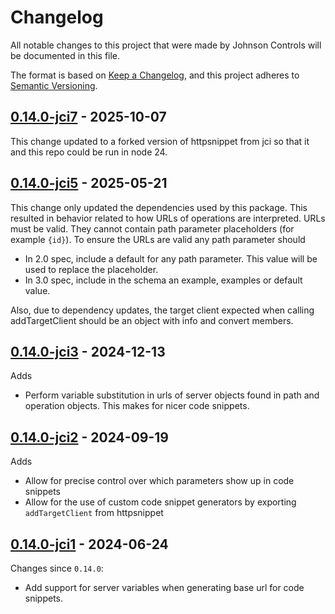 # Changelog

All notable changes to this project that were made by Johnson Controls
will be documented in this file.

The format is based on [Keep a Changelog](https://keepachangelog.com/en/1.1.0/),
and this project adheres to [Semantic Versioning](https://semver.org/spec/v2.0.0.html).

## [0.14.0-jci7] - 2025-10-07

This change updated to a forked version of httpsnippet from jci
so that it and this repo could be run in node 24.

## [0.14.0-jci5] - 2025-05-21

This change only updated the dependencies used by this package.
This resulted in behavior related to how URLs of operations
are interpreted. URLs must be valid. They cannot contain
path parameter placeholders (for example `{id}`). To ensure the
URLs are valid any path parameter should

- In 2.0 spec, include a default for any path parameter. This
  value will be used to replace the placeholder.
- In 3.0 spec, include in the schema an example, examples or
  default value.

Also, due to dependency updates, the target client expected when
calling addTargetClient should be an object with info and convert
members.

## [0.14.0-jci3] - 2024-12-13

Adds

- Perform variable substitution in urls of server objects found in
  path and operation objects. This makes for nicer code snippets.

## [0.14.0-jci2] - 2024-09-19

Adds

- Allow for precise control over which parameters show up in code snippets
- Allow for the use of custom code snippet generators by exporting `addTargetClient`
  from httpsnippet

## [0.14.0-jci1] - 2024-06-24

Changes since `0.14.0`:

- Add support for server variables when generating base url for code snippets.

[0.14.0-jci7]:https://github.com/jci-metasys/openapi-snippet/compare/v0.14.0-jci5...v0.14.0-jci7
[0.14.0-jci5]:https://github.com/jci-metasys/openapi-snippet/compare/v0.14.0-jci3...v0.14.0-jci5
[0.14.0-jci3]: https://github.com/jci-metasys/openapi-snippet/compare/v0.14.0-jci2...v0.14.0-jci3
[0.14.0-jci2]: https://github.com/jci-metasys/openapi-snippet/compare/v0.14.0-jci1...v0.14.0-jci2
[0.14.0-jci1]: https://github.com/jci-metasys/openapi-snippet/compare/v0.14.0...v0.14.0-jci1
